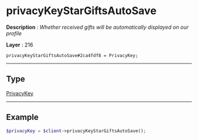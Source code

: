 # privacyKeyStarGiftsAutoSave

**Description** : *Whether received gifts will be automatically displayed on our profile*

**Layer** : 216

```tl
privacyKeyStarGiftsAutoSave#2ca4fdf8 = PrivacyKey;
```

---

## Type

[PrivacyKey](type/PrivacyKey)

---

## Example

```php
$privacyKey = $client->privacyKeyStarGiftsAutoSave();
```